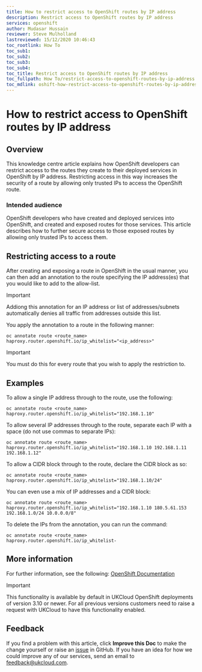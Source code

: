 ```yaml
---
title: How to restrict access to OpenShift routes by IP address
description: Restrict access to OpenShift routes by IP address
services: openshift
author: Mudasar Hussain
reviewer: Steve Mulholland
lastreviewed: 15/12/2020 10:46:43
toc_rootlink: How To
toc_sub1:
toc_sub2:
toc_sub3:
toc_sub4:
toc_title: Restrict access to OpenShift routes by IP address
toc_fullpath: How To/restrict-access-to-openshift-routes-by-ip-address.md
toc_mdlink: oshift-how-restrict-access-to-openshift-routes-by-ip-address.md
---
```


# How to restrict access to OpenShift routes by IP address

## Overview

This knowledge centre article explains how OpenShift developers can restrict access to the routes they create to their deployed services in OpenShift by IP address. Restricting access in this way increases the security of a route by allowing only trusted IPs to access the OpenShift route.

### Intended audience

OpenShift developers who have created and deployed services into OpenShift, and created and exposed routes for those services. This article describes how to further secure access to those exposed routes by allowing only trusted IPs to access them.

## Restricting access to a route

After creating and exposing a route in OpenShift in the usual manner, you can then add an annotation to the route specifying the IP address(es) that you would like to add to the allow-list.

> [!IMPORTANT]
> Addiong this annotation for an IP address or list of addresses/subnets automatically denies all traffic from addresses outside this list.

You apply the annotation to a route in the following manner:

    oc annotate route <route_name> haproxy.router.openshift.io/ip_whitelist="<ip_address>"

> [!IMPORTANT]
> You must do this for every route that you wish to apply the restriction to.

## Examples

To allow a single IP address through to the route, use the following:

    oc annotate route <route_name> haproxy.router.openshift.io/ip_whitelist="192.168.1.10"

To allow several IP addresses through to the route, separate each IP with a space (do not use commas to separate IPs):

    oc annotate route <route_name> haproxy.router.openshift.io/ip_whitelist="192.168.1.10 192.168.1.11 192.168.1.12"

To allow a CIDR block through to the route, declare the CIDR block as so:

    oc annotate route <route_name> haproxy.router.openshift.io/ip_whitelist="192.168.1.10/24"

You can even use a mix of IP addresses and a CIDR block:

    oc annotate route <route_name> haproxy.router.openshift.io/ip_whitelist="192.168.1.10 180.5.61.153 192.168.1.0/24 10.0.0.0/8"

To delete the IPs from the annotation, you can run the command:

    oc annotate route <route_name> haproxy.router.openshift.io/ip_whitelist-

## More information

For further information, see the following: [OpenShift Documentation](https://docs.openshift.com/container-platform/3.11/architecture/networking/routes.html)

> [!IMPORTANT]
> This functionality is available by default in UKCloud OpenShift deployments of version 3.10 or newer. For all previous versions customers need to raise a request with UKCloud to have this functionality enabled.

## Feedback

If you find a problem with this article, click **Improve this Doc** to make the change yourself or raise an [issue](https://github.com/UKCloud/documentation/issues) in GitHub. If you have an idea for how we could improve any of our services, send an email to <feedback@ukcloud.com>.
